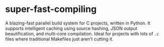# super-fast-compiling
A blazing-fast parallel build system for C projects, written in Python.   It supports intelligent caching using source hashing, JSON output beautification, and multi-core compilation. Ideal for projects with lots of `.c` files where traditional Makefiles just aren't cutting it.
